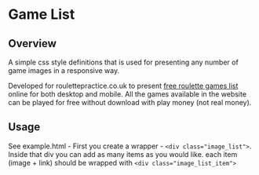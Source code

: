 # Game List
## Overview
A simple css style definitions that is used for presenting any number of game images in a responsive way.

Developed for roulettepractice.co.uk to present [free roulette games list](http://www.roulettepractice.co.uk/free-roulette.html) online for both desktop and mobile. All the games available in the website can be played for free without download with play money (not real money).

## Usage
See example.html - First you create a wrapper - `<div class="image_list">`. Inside that div you can add as many items as you would like. each item (image + link) should be wrapped with `<div class="image_list_item">`
